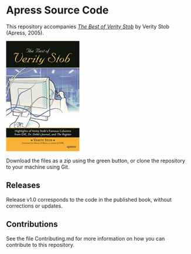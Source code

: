 # Apress Source Code

This repository accompanies [*The Best of Verity Stob*](http://www.apress.com/9781590594421) by Verity Stob (Apress, 2005).

![Cover image](9781590594421.jpg)

Download the files as a zip using the green button, or clone the repository to your machine using Git.

## Releases

Release v1.0 corresponds to the code in the published book, without corrections or updates.

## Contributions

See the file Contributing.md for more information on how you can contribute to this repository.
